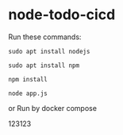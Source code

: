 # node-todo-cicd

Run these commands:


`sudo apt install nodejs`


`sudo apt install npm`


`npm install`

`node app.js`

or Run by docker compose



123123







